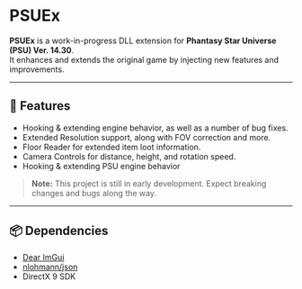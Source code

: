 # PSUEx

**PSUEx** is a work-in-progress DLL extension for **Phantasy Star Universe (PSU) Ver. 14.30**.  
It enhances and extends the original game by injecting new features and improvements.

---

## 🔧 Features

- Hooking & extending engine behavior, as well as a number of bug fixes.
- Extended Resolution support, along with FOV correction and more.
- Floor Reader for extended item loot information.
- Camera Controls for distance, height, and rotation speed.
- Hooking & extending PSU engine behavior

> **Note:** This project is still in early development. Expect breaking changes and bugs along the way.

---

## 📦 Dependencies

- [Dear ImGui](https://github.com/ocornut/imgui)
- [nlohmann/json](https://github.com/nlohmann/json)
- DirectX 9 SDK
